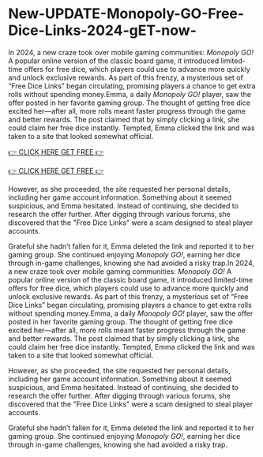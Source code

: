 # New-UPDATE-Monopoly-GO-Free-Dice-Links-2024-gET-now-

In 2024, a new craze took over mobile gaming communities: *Monopoly GO!* A popular online version of the classic board game, it introduced limited-time offers for free dice, which players could use to advance more quickly and unlock exclusive rewards. As part of this frenzy, a mysterious set of “Free Dice Links” began circulating, promising players a chance to get extra rolls without spending money.Emma, a daily *Monopoly GO!* player, saw the offer posted in her favorite gaming group. The thought of getting free dice excited her—after all, more rolls meant faster progress through the game and better rewards. The post claimed that by simply clicking a link, she could claim her free dice instantly. Tempted, Emma clicked the link and was taken to a site that looked somewhat official.

[👉 CLICK HERE GET FREE 👉](https://appbitly.com/mnopoly)

[👉 CLICK HERE GET FREE 👉](https://appbitly.com/mnopoly)

However, as she proceeded, the site requested her personal details, including her game account information. Something about it seemed suspicious, and Emma hesitated. Instead of continuing, she decided to research the offer further. After digging through various forums, she discovered that the "Free Dice Links" were a scam designed to steal player accounts.

Grateful she hadn’t fallen for it, Emma deleted the link and reported it to her gaming group. She continued enjoying *Monopoly GO!*, earning her dice through in-game challenges, knowing she had avoided a risky trap.In 2024, a new craze took over mobile gaming communities: *Monopoly GO!* A popular online version of the classic board game, it introduced limited-time offers for free dice, which players could use to advance more quickly and unlock exclusive rewards. As part of this frenzy, a mysterious set of “Free Dice Links” began circulating, promising players a chance to get extra rolls without spending money.Emma, a daily *Monopoly GO!* player, saw the offer posted in her favorite gaming group. The thought of getting free dice excited her—after all, more rolls meant faster progress through the game and better rewards. The post claimed that by simply clicking a link, she could claim her free dice instantly. Tempted, Emma clicked the link and was taken to a site that looked somewhat official.

However, as she proceeded, the site requested her personal details, including her game account information. Something about it seemed suspicious, and Emma hesitated. Instead of continuing, she decided to research the offer further. After digging through various forums, she discovered that the "Free Dice Links" were a scam designed to steal player accounts.

Grateful she hadn’t fallen for it, Emma deleted the link and reported it to her gaming group. She continued enjoying *Monopoly GO!*, earning her dice through in-game challenges, knowing she had avoided a risky trap.
